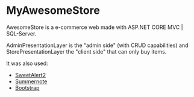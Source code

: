 # MyAwesomeStore

AwesomeStore is a e-commerce web made with ASP.NET CORE MVC | SQL-Server.

AdminPresentationLayer is the "admin side" (with CRUD capabilities) and StorePresentationLayer the "client side" that can only buy items.

It was also used:
- [SweetAlert2](https://sweetalert2.github.io/) 
- [Summernote](https://summernote.org/)
- [Bootstrap](https://getbootstrap.com/)


